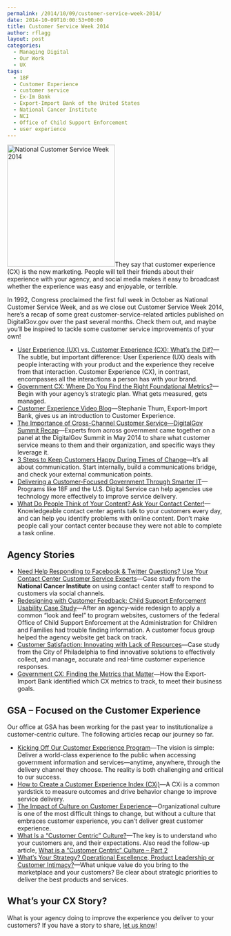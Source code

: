 ```yaml
---
permalink: /2014/10/09/customer-service-week-2014/
date: 2014-10-09T10:00:53+00:00
title: Customer Service Week 2014
author: rflagg
layout: post
categories:
  - Managing Digital
  - Our Work
  - UX
tags:
  - 18F
  - Customer Experience
  - customer service
  - Ex-Im Bank
  - Export-Import Bank of the United States
  - National Cancer Institute
  - NCI
  - Office of Child Support Enforcement
  - user experience
---
```


<img class="alignright size-full wp-image-211672" src="https://s3.amazonaws.com/sitesusa/wp-content/uploads/sites/212/2014/10/250-x-283-National-Customer-Service-Week.jpg" alt="National Customer Service Week 2014" width="250" height="283" />They say that customer experience (CX) is the new marketing. People will tell their friends about their experience with your agency, and social media makes it easy to broadcast whether the experience was easy and enjoyable, or terrible.

In 1992, Congress proclaimed the first full week in October as National Customer Service Week, and as we close out Customer Service Week 2014, here’s a recap of some great customer-service-related articles published on DigitalGov.gov over the past several months. Check them out, and maybe you&#8217;ll be inspired to tackle some customer service improvements of your own!

  * [User Experience (UX) vs. Customer Experience (CX): What’s the Dif?](https://www.digitalgov.gov/2014/07/07/user-experience-ux-vs-customer-experience-cx-whats-the-dif/)—The subtle, but important difference: User Experience (UX) deals with people interacting with your product and the experience they receive from that interaction. Customer Experience (CX), in contrast, encompasses all the interactions a person has with your brand.
  * [Government CX: Where Do You Find the Right Foundational Metrics?](https://www.digitalgov.gov/2014/06/16/government-cx-where-do-you-find-the-right-foundational-metrics/ "Government CX:  Where Do You Find the Right Foundational Metrics?")—Begin with your agency’s strategic plan. What gets measured, gets managed.
  * [Customer Experience Video Blog](https://www.digitalgov.gov/2014/02/21/customer-experience-video-blog-stephanie-thum-export-import-bank/ "Customer Experience Video Blog: Stephanie Thum, Export-Import Bank")—Stephanie Thum, Export-Import Bank, gives us an introduction to Customer Experience.
  * [The Importance of Cross-Channel Customer Service—DigitalGov Summit Recap](https://www.digitalgov.gov/2014/06/05/the-importance-of-cross-channel-customer-service-digitalgov-summit-recap/ "The Importance of Cross-Channel Customer Service—DigitalGov Summit Recap")—Experts from across government came together on a panel at the DigitalGov Summit in May 2014 to share what customer service means to them and their organization, and specific ways they leverage it.
  * [3 Steps to Keep Customers Happy During Times of Change](https://www.digitalgov.gov/2014/09/12/3-steps-to-keep-customers-happy-during-times-of-change/ "3 Steps to Keep Customers Happy During Times of Change")—It’s all about communication. Start internally, build a communications bridge, and check your external communication points.
  * [Delivering a Customer-Focused Government Through Smarter IT](https://www.digitalgov.gov/2014/08/12/delivering-a-customer-focused-government-through-smarter-it/ "Delivering a Customer-Focused Government Through Smarter IT")—Programs like 18F and the U.S. Digital Service can help agencies use technology more effectively to improve service delivery.
  * [What Do People Think of Your Content? Ask Your Contact Center!](https://www.digitalgov.gov/2014/02/28/what-do-people-think-of-your-content-ask-your-contact-center/ "What Do People Think of Your Content? Ask Your Contact Center!")—Knowledgeable contact center agents talk to your customers every day, and can help you identify problems with online content. Don’t make people call your contact center because they were not able to complete a task online.

## Agency Stories

  * [Need Help Responding to Facebook & Twitter Questions? Use Your Contact Center Customer Service Experts](https://www.digitalgov.gov/2014/04/30/need-help-responding-to-facebook-twitter-questions-use-your-contact-center-customer-service-experts/ "Need Help Responding to Facebook & Twitter Questions? Use Your Contact Center Customer Service Experts")—Case study from the **National Cancer Institute** on using contact center staff to respond to customers via social channels.
  * [Redesigning with Customer Feedback: Child Support Enforcement Usability Case Study](https://www.digitalgov.gov/2014/08/19/redesigning-with-customer-feedback-child-support-enforcement-usability-case-study/ "Redesigning with Customer Feedback: Child Support Enforcement Usability Case Study")—After an agency-wide redesign to apply a common “look and feel” to program websites, customers of the federal Office of Child Support Enforcement at the Administration for Children and Families had trouble finding information. A customer focus group helped the agency website get back on track.
  * [Customer Satisfaction: Innovating with Lack of Resources](https://www.digitalgov.gov/2014/04/21/customer-satisfaction-innovating-with-lack-of-resources/ "Customer Satisfaction: Innovating with Lack of Resources")—Case study from the City of Philadelphia to find innovative solutions to effectively collect, and manage, accurate and real-time customer experience responses.
  * [Government CX: Finding the Metrics that Matter](https://www.digitalgov.gov/2014/01/13/government-cx-finding-the-metrics-that-matter/ "Government CX: Finding the Metrics that Matter")—How the Export-Import Bank identified which CX metrics to track, to meet their business goals.

## GSA – Focused on the Customer Experience

Our office at GSA has been working for the past year to institutionalize a customer-centric culture. The following articles recap our journey so far.

  * [Kicking Off Our Customer Experience Program](https://www.digitalgov.gov/2013/07/10/kicking-off-our-customer-experience-program/ "Kicking Off Our Customer Experience Program")—The vision is simple: Deliver a world-class experience to the public when accessing government information and services—anytime, anywhere, through the delivery channel they choose. The reality is both challenging and critical to our success.
  * [How to Create a Customer Experience Index (CXi)](https://www.digitalgov.gov/2013/07/18/how-to-create-a-customer-experience-index/ "How to Create a Customer Experience Index")—A CXi is a common yardstick to measure outcomes and drive behavior change to improve service delivery.
  * [The Impact of Culture on Customer Experience](https://www.digitalgov.gov/2013/08/01/the-impact-of-culture-on-customer-experience/ "The Impact of Culture on Customer Experience")—Organizational culture is one of the most difficult things to change, but without a culture that embraces customer experience, you can’t deliver great customer experience.
  * [What Is a “Customer Centric” Culture?](https://www.digitalgov.gov/2013/09/27/what-is-a-customer-centric-culture/ "What Is a “Customer Centric” Culture?")—The key is to understand who your customers are, and their expectations. Also read the follow-up article, [What is a “Customer Centric” Culture – Part 2](https://www.digitalgov.gov/2014/08/06/what-is-a-customer-centric-culture-part-2/ "What is a “Customer Centric” Culture – Part 2")
  * [What’s Your Strategy? Operational Excellence, Product Leadership or Customer Intimacy?](https://www.digitalgov.gov/2013/12/02/whats-your-strategy-operational-excellence-product-leadership-or-customer-intimacy/ "What’s Your Strategy? Operational Excellence, Product Leadership or Customer Intimacy?")—What unique value do you bring to the marketplace and your customers? Be clear about strategic priorities to deliver the best products and services.

## What’s your CX Story?

What is your agency doing to improve the experience you deliver to your customers? If you have a story to share, [let us know](mailto:digitalgov@gsa.gov)!